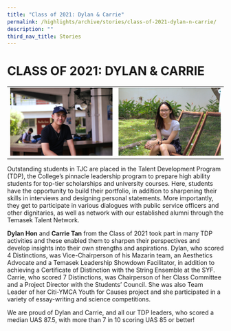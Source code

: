 ```yaml
---
title: "Class of 2021: Dylan & Carrie"
permalink: /highlights/archive/stories/class-of-2021-dylan-n-carrie/
description: ""
third_nav_title: Stories
---
```

# CLASS OF 2021: DYLAN & CARRIE

|   |   |
|---|---|
| ![](/images/Archive/Stories/Dylan.jpeg)  | ![](/images/Archive/Stories/Carrie.jpeg)  |

Outstanding students in TJC are placed in the Talent Development Program (TDP), the College’s pinnacle leadership program to prepare high ability students for top-tier scholarships and university courses. Here, students have the opportunity to build their portfolio, in addition to sharpening their skills in interviews and designing personal statements. More importantly, they get to participate in various dialogues with public service officers and other dignitaries, as well as network with our established alumni through the Temasek Talent Network.

**Dylan Hon** and **Carrie Tan** from the Class of 2021 took part in many TDP activities and these enabled them to sharpen their perspectives and develop insights into their own strengths and aspirations. Dylan, who scored 4 Distinctions, was Vice-Chairperson of his Mazarin team, an Aesthetics Advocate and a Temasek Leadership Showdown Facilitator, in addition to achieving a Certificate of Distinction with the String Ensemble at the SYF. Carrie, who scored 7 Distinctions, was Chairperson of her Class Committee and a Project Director with the Students’ Council. She was also Team Leader of her Citi-YMCA Youth for Causes project and she participated in a variety of essay-writing and science competitions.  

We are proud of Dylan and Carrie, and all our TDP leaders, who scored a median UAS 87.5, with more than 7 in 10 scoring UAS 85 or better!